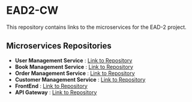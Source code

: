 # EAD2-CW
 This repository contains links to the microservices for the EAD-2 project.
## Microservices Repositories

- **User Management Service**      : [Link to Repository](https://github.com/MoonlightStories/user-management.git)
- **Book Management Service**      : [Link to Repository](https://github.com/MoonlightStories/Book-Inventory.git)
- **Order Management Service**     : [Link to Repository](https://github.com/MoonlightStories/Order-Management.git)
- **Customer Management Service**  : [Link to Repository](https://github.com/MoonlightStories/Customer-Management.git)
- **FrontEnd**                     : [Link to Repository](https://github.com/MoonlightStories/FrontEnd.git)
- **API Gateway**                  : [Link to Repository](https://github.com/MoonlightStories/demo-repository.git)
